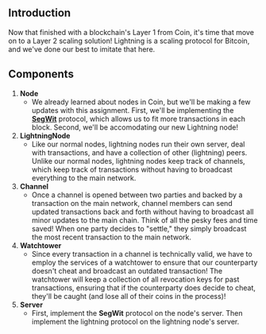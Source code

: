 ## Introduction
Now that finished with a blockchain's Layer 1 from Coin, it's time that move on to a Layer 2 scaling solution! Lightning is a scaling protocol for Bitcoin, and we've done our best to imitate that here.

## Components
1. **Node**
    - We already learned about nodes in Coin, but we'll be making a few updates with this assignment. First, we'll be implementing the **[SegWit](https://en.wikipedia.org/wiki/SegWit)** protocol, which allows us to fit more transactions in each block. Second,  we'll be accomodating our new Lightning node!
2. **LightningNode**
    -  Like our normal nodes, lightning nodes run their own server, deal with transactions, and have a collection of other (lightning) peers. Unlike our normal nodes, lightning nodes keep track of channels, which  keep track of transactions without having to broadcast everything to the main network.
4. **Channel**
    - Once a channel is opened between two parties and backed by a transaction on the main network, channel members can send updated transactions back and forth without having to broadcast all minor updates to the main chain. Think of all the pesky fees and time saved! When one party decides to "settle," they simply broadcast the most recent transaction to the main network.
6. **Watchtower**
    - Since every transaction in a channel is technically valid, we have to employ the services of a watchtower to ensure that our counterparty doesn't cheat and broadcast an outdated transaction! The watchtower will keep a collection of all revocation keys for past transactions, ensuring that if the counterparty does decide to cheat, they'll be caught (and lose all of their coins in the process)!
8. **Server**
    - First, implement the **SegWit** protocol on the node's server. Then implement the lightning protocol on the lightning node's server. 
